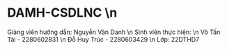 # DAMH-CSDLNC \n
Giảng viên hướng dẫn:	Nguyễn Văn Danh \n
Sinh viên thực hiện: \n
Võ Tấn Tài - 2280602831 \n
Đỗ Huy Trúc - 2280603429 \n
Lớp:	22DTHD7
